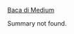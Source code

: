 <!--START_SECTION:medium-->
[Baca di Medium](https://medium.com/@dikaelsaputra/inheritance-dalam-java-2145648ad259?source=rss-272e0aace4a6------2)

Summary not found.
<!--END_SECTION:medium-->